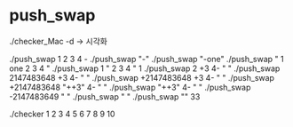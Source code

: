 # push_swap

./checker_Mac -d -> 시각화

./push_swap 1 2 3 4 -
./push_swap "-"
./push_swap "-one"
./push_swap " 1 one  2 3  4 "
./push_swap 1 "  2 3  4 " 1
./push_swap 2 +3  4- " "
./push_swap 2147483648 +3  4- " "
./push_swap +2147483648 +3  4- " "
./push_swap +2147483648 "++3"  4- " "
./push_swap "++3" 4- " "
./push_swap -2147483649 " "
./push_swap " "
./push_swap "" 33

./checker 1 2 3 4 5 6 7 8 9 10
